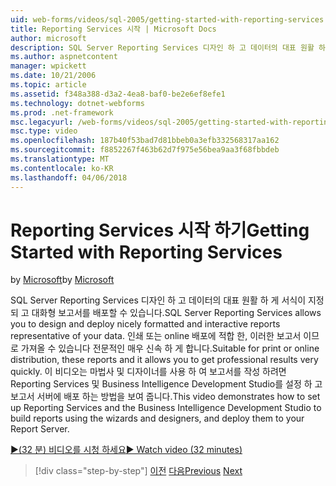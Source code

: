 ```yaml
---
uid: web-forms/videos/sql-2005/getting-started-with-reporting-services
title: Reporting Services 시작 | Microsoft Docs
author: microsoft
description: SQL Server Reporting Services 디자인 하 고 데이터의 대표 원활 하 게 서식이 지정 되 고 대화형 보고서를 배포할 수 있습니다. 인쇄에 적합 또는 onl...
ms.author: aspnetcontent
manager: wpickett
ms.date: 10/21/2006
ms.topic: article
ms.assetid: f348a388-d3a2-4ea8-baf0-be2e6ef8efe1
ms.technology: dotnet-webforms
ms.prod: .net-framework
msc.legacyurl: /web-forms/videos/sql-2005/getting-started-with-reporting-services
msc.type: video
ms.openlocfilehash: 187b40f53bad7d81bbeb0a3efb332568317aa162
ms.sourcegitcommit: f8852267f463b62d7f975e56bea9aa3f68fbbdeb
ms.translationtype: MT
ms.contentlocale: ko-KR
ms.lasthandoff: 04/06/2018
---
```

<a name="getting-started-with-reporting-services"></a><span data-ttu-id="b3600-104">Reporting Services 시작 하기</span><span class="sxs-lookup"><span data-stu-id="b3600-104">Getting Started with Reporting Services</span></span>
====================
<span data-ttu-id="b3600-105">by [Microsoft](https://github.com/microsoft)</span><span class="sxs-lookup"><span data-stu-id="b3600-105">by [Microsoft](https://github.com/microsoft)</span></span>

<span data-ttu-id="b3600-106">SQL Server Reporting Services 디자인 하 고 데이터의 대표 원활 하 게 서식이 지정 되 고 대화형 보고서를 배포할 수 있습니다.</span><span class="sxs-lookup"><span data-stu-id="b3600-106">SQL Server Reporting Services allows you to design and deploy nicely formatted and interactive reports representative of your data.</span></span> <span data-ttu-id="b3600-107">인쇄 또는 online 배포에 적합 한, 이러한 보고서 이므로 가져올 수 있습니다 전문적인 매우 신속 하 게 합니다.</span><span class="sxs-lookup"><span data-stu-id="b3600-107">Suitable for print or online distribution, these reports and it allows you to get professional results very quickly.</span></span> <span data-ttu-id="b3600-108">이 비디오는 마법사 및 디자이너를 사용 하 여 보고서를 작성 하려면 Reporting Services 및 Business Intelligence Development Studio를 설정 하 고 보고서 서버에 배포 하는 방법을 보여 줍니다.</span><span class="sxs-lookup"><span data-stu-id="b3600-108">This video demonstrates how to set up Reporting Services and the Business Intelligence Development Studio to build reports using the wizards and designers, and deploy them to your Report Server.</span></span>

[<span data-ttu-id="b3600-109">&#9654;(32 분) 비디오를 시청 하세요</span><span class="sxs-lookup"><span data-stu-id="b3600-109">&#9654; Watch video (32 minutes)</span></span>](https://channel9.msdn.com/Blogs/ASP-NET-Site-Videos/getting-started-with-reporting-services)

> [!div class="step-by-step"]
> <span data-ttu-id="b3600-110">[이전](using-sql-server-management-studio.md)
> [다음](building-and-customizing-reports-in-business-intelligence-development-studio.md)</span><span class="sxs-lookup"><span data-stu-id="b3600-110">[Previous](using-sql-server-management-studio.md)
[Next](building-and-customizing-reports-in-business-intelligence-development-studio.md)</span></span>
